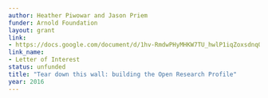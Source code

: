 ```yaml
---
author: Heather Piwowar and Jason Priem
funder: Arnold Foundation
layout: grant
link:
- https://docs.google.com/document/d/1hv-RmdwPHyMHKW7TU_hwlP1iqZoxsdnqQjo-eHP2DGs/edit?usp=sharing
link_name:
- Letter of Interest
status: unfunded
title: "Tear down this wall: building the Open Research Profile"
year: 2016
---
```

